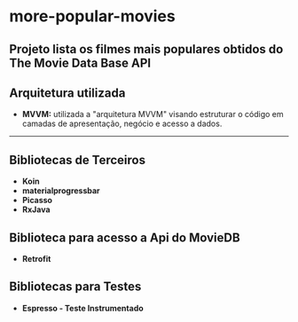 # more-popular-movies
Projeto lista os filmes mais populares obtidos do The Movie Data Base API  
----------

Arquitetura utilizada
-------------

- **MVVM:** utilizada a "arquitetura MVVM" visando estruturar o código em camadas de apresentação, negócio e acesso a dados.   
----------

Bibliotecas de Terceiros
-------------
- **Koin** 
- **materialprogressbar**
- **Picasso** 
- **RxJava** 

Biblioteca para acesso a Api do MovieDB
-------------
- **Retrofit**

Bibliotecas para Testes
-------------
- **Espresso - Teste Instrumentado**
 

